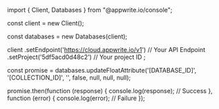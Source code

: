 import { Client, Databases } from "@appwrite.io/console";

const client = new Client();

const databases = new Databases(client);

client
    .setEndpoint('https://cloud.appwrite.io/v1') // Your API Endpoint
    .setProject('5df5acd0d48c2') // Your project ID
;

const promise = databases.updateFloatAttribute('[DATABASE_ID]', '[COLLECTION_ID]', '', false, null, null, null);

promise.then(function (response) {
    console.log(response); // Success
}, function (error) {
    console.log(error); // Failure
});